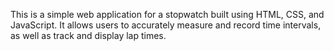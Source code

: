 This is a simple web application for a stopwatch built using HTML, CSS, and JavaScript. It allows users to accurately measure and record time intervals, as well as track and display lap times.
